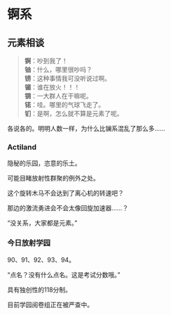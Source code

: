 # 锕系

## 元素相谈

>**锕**：吵到我了！  
**铀**：什么，哪里很吵吗？  
**铹**：这种事情我可没听说过啊。  
**镅**：谁在放火！！！  
**锎**：一大群人在干嘛呢。  
**锘**：哇。哪里的气球飞走了。  
**钔**：是啊，怎么就不算是元素了呢。  

各说各的。明明人数一样，为什么比镧系混乱了那么多……

### Actiland

隐秘的乐园，恣意的乐土。

可能目睹放射性群聚的例外之处。

这个旋转木马不会达到了离心机的转速吧？

那边的激流勇进会不会太像回旋加速器……？

<span class="c089">“没关系，大家都是元素。”</span>

### 今日放射学园

90、91、92、93、94。

<span class="c100">“点名？没有什么点名。这是考试分数哦。”</span>

具有独创性的118分制。

目前学园阅卷组正在被严查中。
